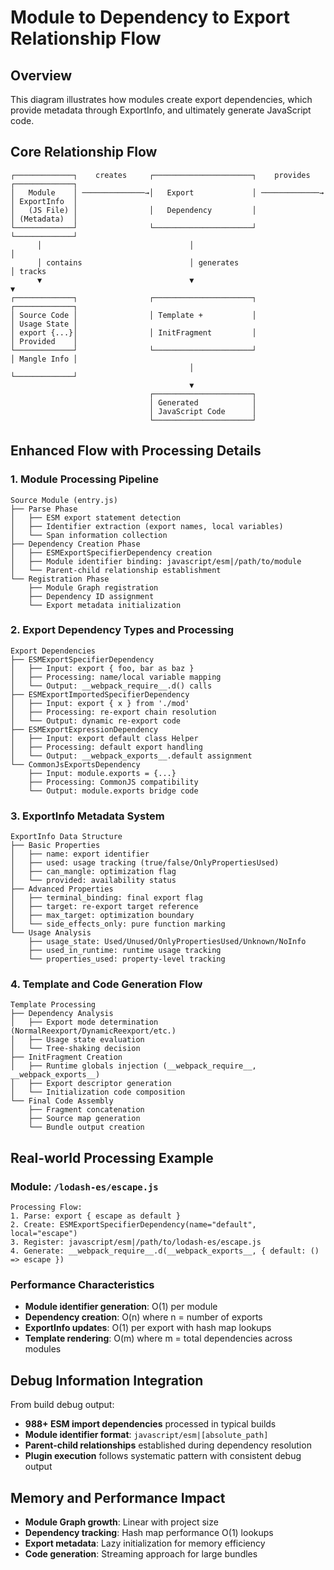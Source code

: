 # Module to Dependency to Export Relationship Flow

## Overview
This diagram illustrates how modules create export dependencies, which provide metadata through ExportInfo, and ultimately generate JavaScript code.

## Core Relationship Flow

```
┌─────────────┐    creates     ┌──────────────────────┐    provides    ┌─────────────┐
│   Module    │ ──────────────→│   Export             │ ─────────────→ │ ExportInfo  │
│   (JS File) │                │   Dependency         │                │ (Metadata)  │
└─────────────┘                └──────────────────────┘                └─────────────┘
      │                                 │                                       │
      │ contains                        │ generates                             │ tracks
      ▼                                 ▼                                       ▼
┌─────────────┐                ┌──────────────────────┐                ┌─────────────┐
│ Source Code │                │ Template +           │                │ Usage State │
│ export {...}│                │ InitFragment         │                │ Provided    │
└─────────────┘                └──────────────────────┘                │ Mangle Info │
                                        │                               └─────────────┘
                                        ▼
                               ┌──────────────────────┐
                               │ Generated            │
                               │ JavaScript Code      │
                               └──────────────────────┘
```

## Enhanced Flow with Processing Details

### 1. Module Processing Pipeline

```
Source Module (entry.js)
├── Parse Phase
│   ├── ESM export statement detection
│   ├── Identifier extraction (export names, local variables)
│   └── Span information collection
├── Dependency Creation Phase
│   ├── ESMExportSpecifierDependency creation
│   ├── Module identifier binding: javascript/esm|/path/to/module
│   └── Parent-child relationship establishment
└── Registration Phase
    ├── Module Graph registration
    ├── Dependency ID assignment
    └── Export metadata initialization
```

### 2. Export Dependency Types and Processing

```
Export Dependencies
├── ESMExportSpecifierDependency
│   ├── Input: export { foo, bar as baz }
│   ├── Processing: name/local variable mapping
│   └── Output: __webpack_require__.d() calls
├── ESMExportImportedSpecifierDependency
│   ├── Input: export { x } from './mod'
│   ├── Processing: re-export chain resolution
│   └── Output: dynamic re-export code
├── ESMExportExpressionDependency
│   ├── Input: export default class Helper
│   ├── Processing: default export handling
│   └── Output: __webpack_exports__.default assignment
└── CommonJsExportsDependency
    ├── Input: module.exports = {...}
    ├── Processing: CommonJS compatibility
    └── Output: module.exports bridge code
```

### 3. ExportInfo Metadata System

```
ExportInfo Data Structure
├── Basic Properties
│   ├── name: export identifier
│   ├── used: usage tracking (true/false/OnlyPropertiesUsed)
│   ├── can_mangle: optimization flag
│   └── provided: availability status
├── Advanced Properties
│   ├── terminal_binding: final export flag
│   ├── target: re-export target reference
│   ├── max_target: optimization boundary
│   └── side_effects_only: pure function marking
└── Usage Analysis
    ├── usage_state: Used/Unused/OnlyPropertiesUsed/Unknown/NoInfo
    ├── used_in_runtime: runtime usage tracking
    └── properties_used: property-level tracking
```

### 4. Template and Code Generation Flow

```
Template Processing
├── Dependency Analysis
│   ├── Export mode determination (NormalReexport/DynamicReexport/etc.)
│   ├── Usage state evaluation
│   └── Tree-shaking decision
├── InitFragment Creation
│   ├── Runtime globals injection (__webpack_require__, __webpack_exports__)
│   ├── Export descriptor generation
│   └── Initialization code composition
└── Final Code Assembly
    ├── Fragment concatenation
    ├── Source map generation
    └── Bundle output creation
```

## Real-world Processing Example

### Module: `/lodash-es/escape.js`
```
Processing Flow:
1. Parse: export { escape as default }
2. Create: ESMExportSpecifierDependency(name="default", local="escape")
3. Register: javascript/esm|/path/to/lodash-es/escape.js
4. Generate: __webpack_require__.d(__webpack_exports__, { default: () => escape })
```

### Performance Characteristics
- **Module identifier generation**: O(1) per module
- **Dependency creation**: O(n) where n = number of exports
- **ExportInfo updates**: O(1) per export with hash map lookups
- **Template rendering**: O(m) where m = total dependencies across modules

## Debug Information Integration

From build debug output:
- **988+ ESM import dependencies** processed in typical builds
- **Module identifier format**: `javascript/esm|[absolute_path]`
- **Parent-child relationships** established during dependency resolution
- **Plugin execution** follows systematic pattern with consistent debug output

## Memory and Performance Impact

- **Module Graph growth**: Linear with project size
- **Dependency tracking**: Hash map performance O(1) lookups
- **Export metadata**: Lazy initialization for memory efficiency
- **Code generation**: Streaming approach for large bundles